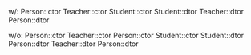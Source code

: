 w/:
Person::ctor
Teacher::ctor
Student::ctor
Student::dtor
Teacher::dtor
Person::dtor

w/o:
Person::ctor
Teacher::ctor
Person::ctor
Student::ctor
Student::dtor
Person::dtor
Teacher::dtor
Person::dtor